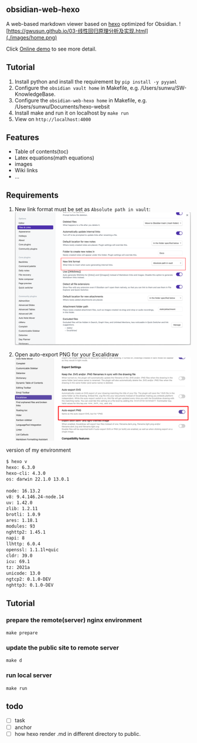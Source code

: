 ## obsidian-web-hexo

A web-based markdown viewer based on [hexo](https://hexo.io) optimized for Obsidian.
![https://gwusun.github.io/03-线性回归原理分析及实现.html](./images/home.png)

Click [Online demo](https://gwusun.github.io/03-线性回归原理分析及实现.html) to see more detail.

## Tutorial

1. Install python and install the requirement by `pip install -y pyyaml `
2. Configure the `obsidian vault home` in Makefile, e.g. /Users/sunwu/SW-KnowledgeBase.
2. Configure the `obsidian-web-hexo home` in Makefile, e.g. /Users/sunwu/Documents/hexo-websit
3. Install make and run it on localhost by `make run`
4. View on `http://localhost:4000`

## Features

- Table of contents(toc)
- Latex equations(math equations)
- images
- Wiki links
- ...

## Requirements

1. New link format must be set as `Absolute path in vault`:
![](./images/requirement_of_hexo.png)

2. Open auto-export PNG for your Excalidraw
![](images/Excalidraw_setting.png)


version of my environment
``` 
$ hexo v
hexo: 6.3.0
hexo-cli: 4.3.0
os: darwin 22.1.0 13.0.1

node: 16.13.2
v8: 9.4.146.24-node.14
uv: 1.42.0
zlib: 1.2.11
brotli: 1.0.9
ares: 1.18.1
modules: 93
nghttp2: 1.45.1
napi: 8
llhttp: 6.0.4
openssl: 1.1.1l+quic
cldr: 39.0
icu: 69.1
tz: 2021a
unicode: 13.0
ngtcp2: 0.1.0-DEV
nghttp3: 0.1.0-DEV

```

## Tutorial

### prepare the remote(server) nginx environment

``` 
make prepare
```

### update the public site to remote server

``` 
make d
```

### run local server

``` 
make run
```

## todo

- [ ] task
- [ ] anchor
- [ ] how hexo render .md in different directory to public.  